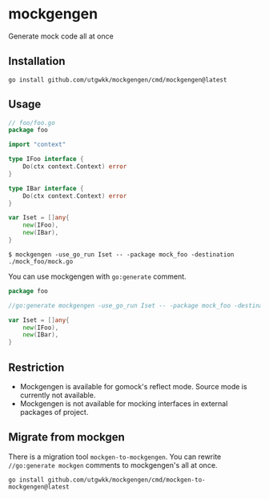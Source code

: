 # mockgengen

Generate mock code all at once

## Installation

```
go install github.com/utgwkk/mockgengen/cmd/mockgengen@latest
```

## Usage

```go
// foo/foo.go
package foo

import "context"

type IFoo interface {
	Do(ctx context.Context) error
}

type IBar interface {
	Do(ctx context.Context) error
}

var Iset = []any{
	new(IFoo),
	new(IBar),
}
```

```
$ mockgengen -use_go_run Iset -- -package mock_foo -destination ./mock_foo/mock.go
```

You can use mockgengen with `go:generate` comment.

```go
package foo

//go:generate mockgengen -use_go_run Iset -- -package mock_foo -destination ./mock_foo/mock.go

var Iset = []any{
	new(IFoo),
	new(IBar),
}
```

## Restriction

- Mockgengen is available for gomock's reflect mode. Source mode is currently not available.
- Mockgengen is not available for mocking interfaces in external packages of project.

## Migrate from mockgen

There is a migration tool `mockgen-to-mockgengen`. You can rewrite `//go:generate mockgen` comments to mockgengen's all at once.

```
go install github.com/utgwkk/mockgengen/cmd/mockgen-to-mockgengen@latest
```
